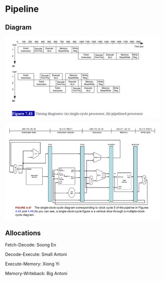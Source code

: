 # Pipeline
## Diagram

<p align="center">
  <img src="images/Pipeline_Method.png" alt="Pipeline Method">
</p>

<p align="center">
  <img src="images/Pipeline_Implementation.png" alt="Pipeline Implementation">
</p>

## Allocations
Fetch-Decode: Soong En

Decode-Execute: Small Antoni

Execute-Memory: Xiong Yi

Memory-Writeback: Big Antoni
